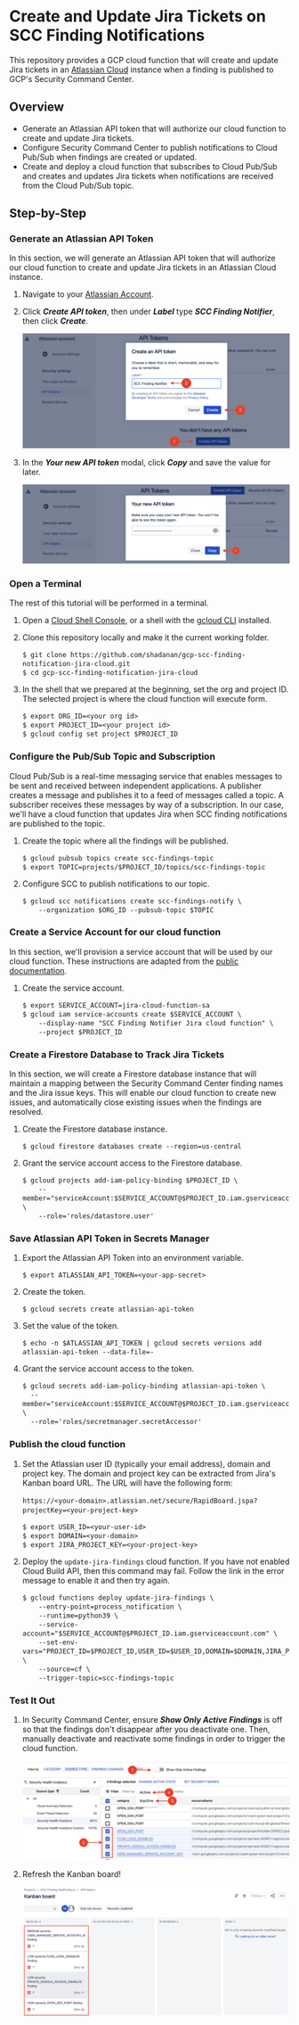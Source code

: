 # Create and Update Jira Tickets on SCC Finding Notifications

This repository provides a GCP cloud function that will create and update Jira tickets in an [Atlassian Cloud](https://www.atlassian.com/cloud) instance when a finding is published to GCP's Security Command Center.

## Overview

- Generate an Atlassian API token that will authorize our cloud function to create and update Jira tickets.
- Configure Security Command Center to publish notifications to Cloud Pub/Sub when findings are created or updated.
- Create and deploy a cloud function that subscribes to Cloud Pub/Sub and creates and updates Jira tickets when notifications are received from the Cloud Pub/Sub topic.

## Step-by-Step

### Generate an Atlassian API Token

In this section, we will generate an Atlassian API token that will authorize our cloud function to create and update Jira tickets in an Atlassian Cloud instance.

1. Navigate to your [Atlassian Account](https://id.atlassian.com/manage-profile/security/api-tokens).

1. Click **_Create API token_**, then under **_Label_** type **_SCC Finding Notifier_**, then click **_Create_**.

   ![](create-new-api-token.png)

1. In the **_Your new API token_** modal, click **_Copy_** and save the value for later.

   ![](copy-api-token.png)

### Open a Terminal

The rest of this tutorial will be performed in a terminal.

1. Open a [Cloud Shell Console](https://ssh.cloud.google.com/cloudshell/editor), or a shell with the [gcloud CLI](https://cloud.google.com/sdk/gcloud) installed.

1. Clone this repository locally and make it the current working folder.

   ```console
   $ git clone https://github.com/shadanan/gcp-scc-finding-notification-jira-cloud.git
   $ cd gcp-scc-finding-notification-jira-cloud
   ```

1. In the shell that we prepared at the beginning, set the org and project ID. The selected project is where the cloud function will execute form.

   ```console
   $ export ORG_ID=<your org id>
   $ export PROJECT_ID=<your project id>
   $ gcloud config set project $PROJECT_ID
   ```

### Configure the Pub/Sub Topic and Subscription

Cloud Pub/Sub is a real-time messaging service that enables messages to be sent and received between independent applications. A publisher creates a message and publishes it to a feed of messages called a topic. A subscriber receives these messages by way of a subscription. In our case, we'll have a cloud function that updates Jira when SCC finding notifications are published to the topic.

1. Create the topic where all the findings will be published.

   ```console
   $ gcloud pubsub topics create scc-findings-topic
   $ export TOPIC=projects/$PROJECT_ID/topics/scc-findings-topic
   ```

1. Configure SCC to publish notifications to our topic.

   ```console
   $ gcloud scc notifications create scc-findings-notify \
       --organization $ORG_ID --pubsub-topic $TOPIC
   ```

### Create a Service Account for our cloud function

In this section, we'll provision a service account that will be used by our cloud function. These instructions are adapted from the [public documentation](https://cloud.google.com/security-command-center/docs/how-to-programmatic-access).

1. Create the service account.

   ```console
   $ export SERVICE_ACCOUNT=jira-cloud-function-sa
   $ gcloud iam service-accounts create $SERVICE_ACCOUNT \
       --display-name "SCC Finding Notifier Jira cloud function" \
       --project $PROJECT_ID
   ```

### Create a Firestore Database to Track Jira Tickets

In this section, we will create a Firestore database instance that will maintain a mapping between the Security Command Center finding names and the Jira issue keys. This will enable our cloud function to create new issues, and automatically close existing issues when the findings are resolved.

1. Create the Firestore database instance.

   ```console
   $ gcloud firestore databases create --region=us-central
   ```

1. Grant the service account access to the Firestore database.

   ```console
   $ gcloud projects add-iam-policy-binding $PROJECT_ID \
       --member="serviceAccount:$SERVICE_ACCOUNT@$PROJECT_ID.iam.gserviceaccount.com" \
       --role='roles/datastore.user'
   ```

### Save Atlassian API Token in Secrets Manager

1. Export the Atlassian API Token into an environment variable.

   ```console
   $ export ATLASSIAN_API_TOKEN=<your-app-secret>
   ```

1. Create the token.

   ```console
   $ gcloud secrets create atlassian-api-token
   ```

1. Set the value of the token.

   ```console
   $ echo -n $ATLASSIAN_API_TOKEN | gcloud secrets versions add atlassian-api-token --data-file=-
   ```

1. Grant the service account access to the token.

   ```console
   $ gcloud secrets add-iam-policy-binding atlassian-api-token \
     --member="serviceAccount:$SERVICE_ACCOUNT@$PROJECT_ID.iam.gserviceaccount.com" \
     --role='roles/secretmanager.secretAccessor'
   ```

### Publish the cloud function

1. Set the Atlassian user ID (typically your email address), domain and project key. The domain and project key can be extracted from Jira's Kanban board URL. The URL will have the following form:

   `https://<your-domain>.atlassian.net/secure/RapidBoard.jspa?projectKey=<your-project-key>`

   ```console
   $ export USER_ID=<your-user-id>
   $ export DOMAIN=<your-domain>
   $ export JIRA_PROJECT_KEY=<your-project-key>
   ```

1. Deploy the `update-jira-findings` cloud function. If you have not enabled Cloud Build API, then this command may fail. Follow the link in the error message to enable it and then try again.

   ```console
   $ gcloud functions deploy update-jira-findings \
       --entry-point=process_notification \
       --runtime=python39 \
       --service-account="$SERVICE_ACCOUNT@$PROJECT_ID.iam.gserviceaccount.com" \
       --set-env-vars="PROJECT_ID=$PROJECT_ID,USER_ID=$USER_ID,DOMAIN=$DOMAIN,JIRA_PROJECT_KEY=$JIRA_PROJECT_KEY" \
       --source=cf \
       --trigger-topic=scc-findings-topic
   ```

### Test It Out

1. In Security Command Center, ensure **_Show Only Active Findings_** is off so that the findings don't disappear after you deactivate one. Then, manually deactivate and reactivate some findings in order to trigger the cloud function.

   ![](toggle-finding-inactive-active.png)

1. Refresh the Kanban board!

   ![](new-jira-issues.png)
